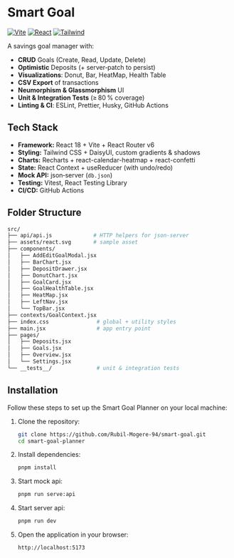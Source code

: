 # Smart Goal

[![Vite](https://img.shields.io/badge/Vite-4.5.14-blue)]()
[![React](https://img.shields.io/badge/React-18.3.1-blue)]()
[![Tailwind](https://img.shields.io/badge/TailwindCSS-3.4.17-green)]()

A savings goal manager with:

- **CRUD** Goals (Create, Read, Update, Delete)  
- **Optimistic** Deposits (+ server‑patch to persist)   
- **Visualizations**: Donut, Bar, HeatMap, Health Table  
- **CSV Export** of transactions    
- **Neumorphism & Glassmorphism** UI  
- **Unit & Integration Tests** (≥ 80 % coverage)  
- **Linting & CI**: ESLint, Prettier, Husky, GitHub Actions

## Tech Stack

- **Framework:** React 18 + Vite + React Router v6  
- **Styling:** Tailwind CSS + DaisyUI, custom gradients & shadows  
- **Charts:** Recharts + react-calendar-heatmap + react-confetti  
- **State:** React Context + useReducer (with undo/redo)  
- **Mock API:** json‑server (`db.json`)  
- **Testing:** Vitest, React Testing Library  
- **CI/CD:** GitHub Actions  

## Folder Structure

```bash
src/
├── api/api.js             # HTTP helpers for json-server
├── assets/react.svg       # sample asset
├── components/
│   ├── AddEditGoalModal.jsx
│   ├── BarChart.jsx
│   ├── DepositDrawer.jsx
│   ├── DonutChart.jsx
│   ├── GoalCard.jsx
│   ├── GoalHealthTable.jsx
│   ├── HeatMap.jsx
│   ├── LeftNav.jsx
│   └── TopBar.jsx
├── contexts/GoalContext.jsx
├── index.css               # global + utility styles
├── main.jsx                # app entry point
├── pages/
│   ├── Deposits.jsx
│   ├── Goals.jsx
│   ├── Overview.jsx
│   └── Settings.jsx
└── __tests__/              # unit & integration tests

```
## Installation

Follow these steps to set up the Smart Goal Planner on your local machine:

1. Clone the repository:
    ```bash
    git clone https://github.com/Rubil-Mogere-94/smart-goal.git
    cd smart-goal-planner
    ```

2. Install dependencies:
    ```bash
    pnpm install
    ```

3. Start mock api:
    ```bash
   pnpm run serve:api
    ```

4. Start server api:
    ```bash
   pnpm run dev
    ```

5. Open the application in your browser:
    ```
    http://localhost:5173
    ```